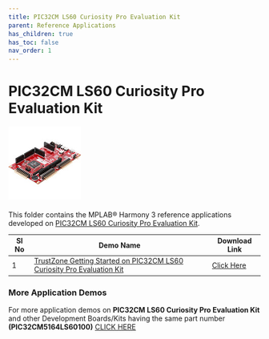 ```yaml
---
title: PIC32CM LS60 Curiosity Pro Evaluation Kit
parent: Reference Applications
has_children: true
has_toc: false
nav_order: 1
---
```

# PIC32CM LS60 Curiosity Pro Evaluation Kit
<h4 align="left"> <img src = "image.jpg"> </h4>

This folder contains the MPLAB® Harmony 3 reference applications developed on [PIC32CM LS60 Curiosity Pro Evaluation Kit](https://www.microchip.com/en-us/development-tool/EV76R77A).

|SI No| Demo Name | Download Link |
| --- | --- | -- |
| 1 | [TrustZone Getting Started on PIC32CM LS60 Curiosity Pro Evaluation Kit](./pic32cm_ls60_cpro_tz_getting_started/readme.md) | [Click Here](https://github.com/Microchip-MPLAB-Harmony/reference_apps/releases/latest/download/pic32cm_ls60_cpro_tz_getting_started.zip) |

### More Application Demos

For more application demos on **PIC32CM LS60 Curiosity Pro Evaluation Kit** and other Development Boards/Kits having the same part number **(PIC32CM5164LS60100)** <a href="https://mplab-discover.microchip.com/v1/itemtype/com.microchip.ide.project?s0=PIC32CM5164LS60100" target="_blank"> CLICK HERE </a>
